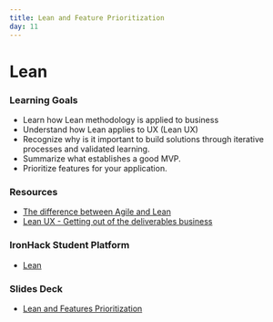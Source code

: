 ```yaml
---
title: Lean and Feature Prioritization
day: 11
---
```


# Lean
### Learning Goals
- Learn how Lean methodology is applied to business
- Understand how Lean applies to UX (Lean UX)
- Recognize why is it important to build solutions through iterative processes and validated learning.
- Summarize what establishes a good MVP.
- Prioritize features for your application.

### Resources
- [The difference between Agile and Lean](https://hackerchick.com/agile-vs-lean-yeah-yeah-whats-the-difference/)
- [Lean UX - Getting out of the deliverables business](https://www.smashingmagazine.com/2011/03/lean-ux-getting-out-of-the-deliverables-business/)

### IronHack Student Platform
- [Lean](http://learn.ironhack.com/#/learning_unit/7054)

### Slides Deck
- [Lean and Features Prioritization](https://docs.google.com/presentation/d/1qOPHEnN3eK95JvP66xmCSNaaQgNq9iFgsRq2FLY_y_k/edit#slide=id.g4123adfa1f_2_50)
